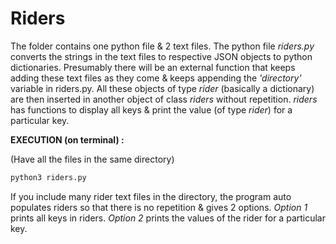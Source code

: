 # Riders
The folder contains one python file &amp; 2 text files.
The python file *riders.py* converts the strings in the text files to respective JSON objects to python dictionaries. Presumably there will be an external function that keeps adding these text files as they come & keeps appending the *'directory'* variable in riders.py. All these objects of type *rider* (basically a dictionary) are then inserted in another object of class *riders* without repetition. *riders* has functions to display all keys & print the value (of type *rider*) for a particular key.

**EXECUTION (on terminal) :**

(Have all the files in the same directory)

```sh
python3 riders.py
```

If you include many rider text files in the directory, the program auto populates riders so that there is no repetition & gives 2 options. *Option 1* prints all keys in riders. *Option 2* prints the values of the rider for a particular key.
